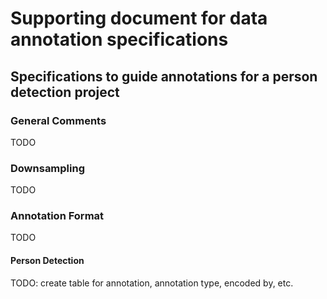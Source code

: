 # Supporting document for data annotation specifications

## Specifications to guide annotations for a person detection project

### General Comments

TODO

### Downsampling

TODO

### Annotation Format

TODO

#### Person Detection

TODO: create table for annotation, annotation type, encoded by, etc.